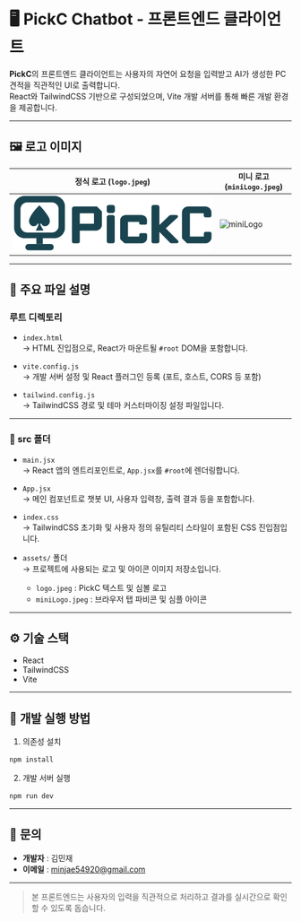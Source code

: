 # 🖥️ PickC Chatbot - 프론트엔드 클라이언트

**PickC**의 프론트엔드 클라이언트는 사용자의 자연어 요청을 입력받고 AI가 생성한 PC 견적을 직관적인 UI로 출력합니다.  
React와 TailwindCSS 기반으로 구성되었으며, Vite 개발 서버를 통해 빠른 개발 환경을 제공합니다.

---

## 🖼️ 로고 이미지

| 정식 로고 (`logo.jpeg`) | 미니 로고 (`miniLogo.jpeg`) |
|-------------------------|-----------------------------|
| ![logo](./src/assets/logo.jpeg) | ![miniLogo](./src/assets/miniLogo.jpeg) |

---

## 📁 주요 파일 설명

### 루트 디렉토리
- `index.html`  
  → HTML 진입점으로, React가 마운트될 `#root` DOM을 포함합니다.

- `vite.config.js`  
  → 개발 서버 설정 및 React 플러그인 등록 (포트, 호스트, CORS 등 포함)

- `tailwind.config.js`  
  → TailwindCSS 경로 및 테마 커스터마이징 설정 파일입니다.

---

### 📂 src 폴더
- `main.jsx`  
  → React 앱의 엔트리포인트로, `App.jsx`를 `#root`에 렌더링합니다.

- `App.jsx`  
  → 메인 컴포넌트로 챗봇 UI, 사용자 입력창, 출력 결과 등을 포함합니다.

- `index.css`  
  → TailwindCSS 초기화 및 사용자 정의 유틸리티 스타일이 포함된 CSS 진입점입니다.

- `assets/` 폴더  
  → 프로젝트에 사용되는 로고 및 아이콘 이미지 저장소입니다.
    - `logo.jpeg` : PickC 텍스트 및 심볼 로고
    - `miniLogo.jpeg` : 브라우저 탭 파비콘 및 심플 아이콘

---

## ⚙️ 기술 스택

- React
- TailwindCSS
- Vite

---

## 🚀 개발 실행 방법

1. 의존성 설치
```bash
npm install
```

2. 개발 서버 실행
```bash
npm run dev
```

---

## 📧 문의

- **개발자** : 김민재  
- **이메일** : [minjae54920@gmail.com](mailto:minjae54920@gmail.com)

---

> 본 프론트엔드는 사용자의 입력을 직관적으로 처리하고 결과를 실시간으로 확인할 수 있도록 돕습니다.
